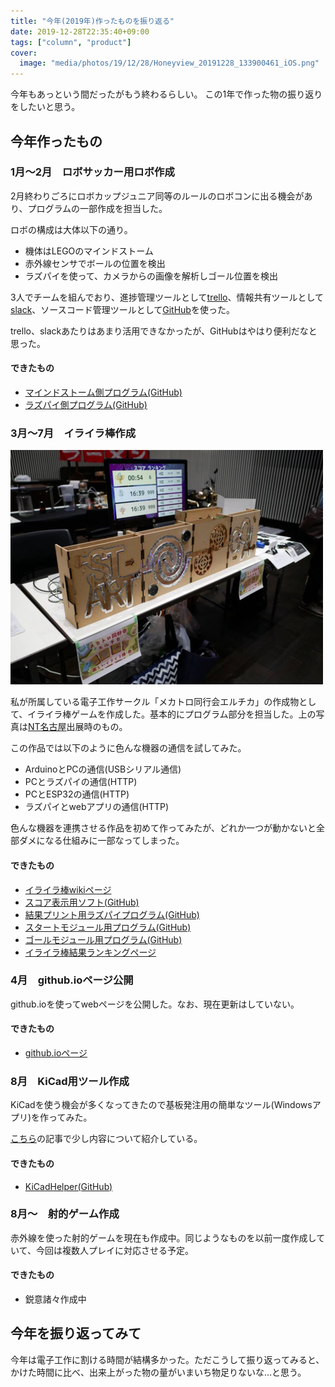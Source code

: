 ```yaml
---
title: "今年(2019年)作ったものを振り返る"
date: 2019-12-28T22:35:40+09:00
tags: ["column", "product"]
cover:
  image: "media/photos/19/12/28/Honeyview_20191228_133900461_iOS.png"
---
```


今年もあっという間だったがもう終わるらしい。
この1年で作った物の振り返りをしたいと思う。

## 今年作ったもの
### 1月～2月　ロボサッカー用ロボ作成
2月終わりごろにロボカップジュニア同等のルールのロボコンに出る機会があり、プログラムの一部作成を担当した。

ロボの構成は大体以下の通り。

- 機体はLEGOのマインドストーム
- 赤外線センサでボールの位置を検出
- ラズパイを使って、カメラからの画像を解析しゴール位置を検出

3人でチームを組んでおり、進捗管理ツールとして[trello](https://trello.com/)、情報共有ツールとして[slack](https://slack.com/intl/ja-jp/)、ソースコード管理ツールとして[GitHub](https://github.com/)を使った。

trello、slackあたりはあまり活用できなかったが、GitHubはやはり便利だなと思った。

#### できたもの
- [マインドストーム側プログラム(GitHub)](https://github.com/FC-TRONTO/leJOS_FcTronto)
- [ラズパイ側プログラム(GitHub)](https://github.com/FC-TRONTO/raspi_FcTronto)

### 3月～7月　イライラ棒作成


![](/media/markdownx/ca0874f8-e538-4be0-ae3b-7767e77bcead.png)


私が所属している電子工作サークル「メカトロ同行会エルチカ」の作成物として、イライラ棒ゲームを作成した。基本的にプログラム部分を担当した。上の写真は[NT名古屋](http://wiki.nicotech.jp/nico_tech/index.php?NT%E5%90%8D%E5%8F%A4%E5%B1%8B2019)出展時のもの。

この作品では以下のように色んな機器の通信を試してみた。

- ArduinoとPCの通信(USBシリアル通信)
- PCとラズパイの通信(HTTP)
- PCとESP32の通信(HTTP)
- ラズパイとwebアプリの通信(HTTP)

色んな機器を連携させる作品を初めて作ってみたが、どれか一つが動かないと全部ダメになる仕組みに一部なってしまった。

#### できたもの
- [イライラ棒wikiページ](https://lchika.club/?%E3%82%A4%E3%83%A9%E3%82%A4%E3%83%A9%E6%A3%92)
- [スコア表示用ソフト(GitHub)](https://github.com/Lchika/IrairaBoScoreBoard)
- [結果プリント用ラズパイプログラム(GitHub)](https://github.com/Lchika/iraira_bo_print)
- [スタートモジュール用プログラム(GitHub)](https://github.com/Lchika/IrairaBo_startmodule)
- [ゴールモジュール用プログラム(GitHub)](https://github.com/Lchika/iraira_bo_goal)
- [イライラ棒結果ランキングページ](https://lchika.club/platform/scores)

### 4月　github.ioページ公開
github.ioを使ってwebページを公開した。なお、現在更新はしていない。

#### できたもの
- [github.ioページ](https://kouya17.github.io/)

### 8月　KiCad用ツール作成
KiCadを使う機会が多くなってきたので基板発注用の簡単なツール(Windowsアプリ)を作ってみた。

[こちら](https://kouya17.com/posts/9/)の記事で少し内容について紹介している。

#### できたもの
- [KiCadHelper(GitHub)](https://github.com/kouya17/KiCadHelper)

### 8月～　射的ゲーム作成
赤外線を使った射的ゲームを現在も作成中。同じようなものを以前一度作成していて、今回は複数人プレイに対応させる予定。

#### できたもの
- 鋭意諸々作成中

## 今年を振り返ってみて
今年は電子工作に割ける時間が結構多かった。ただこうして振り返ってみると、かけた時間に比べ、出来上がった物の量がいまいち物足りないな…と思う。